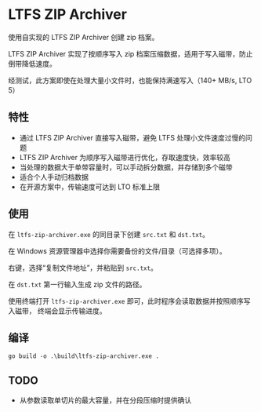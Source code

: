 # LTFS ZIP Archiver

使用自实现的 LTFS ZIP Archiver 创建 zip 档案。

LTFS ZIP Archiver 实现了按顺序写入 zip 档案压缩数据，适用于写入磁带，防止倒带降低速度。

经测试，此方案即使在处理大量小文件时，也能保持满速写入（140+ MB/s, LTO 5）

## 特性

- 通过 LTFS ZIP Archiver 直接写入磁带，避免 LTFS 处理小文件速度过慢的问题
- LTFS ZIP Archiver 为顺序写入磁带进行优化，存取速度快，效率较高
- 当处理的数据大于单带容量时，可以手动拆分数据，并存储到多个磁带
- 适合个人手动归档数据
- 在开源方案中，传输速度可达到 LTO 标准上限

## 使用

在 `ltfs-zip-archiver.exe` 的同目录下创建 `src.txt` 和 `dst.txt`。

在 Windows 资源管理器中选择你需要备份的文件/目录（可选择多项）。

右键，选择“复制文件地址”，并粘贴到 `src.txt`。

在 `dst.txt` 第一行输入生成 zip 文件的路径。

使用终端打开 `ltfs-zip-archiver.exe` 即可，此时程序会读取数据并按照顺序写入磁带，
终端会显示传输进度。

## 编译

```shell
go build -o .\build\ltfs-zip-archiver.exe .
```

## TODO

- 从参数读取单切片的最大容量，并在分段压缩时提供确认
